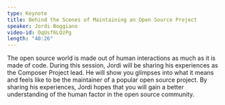 ```yaml
---
type: Keynote
title: Behind the Scenes of Maintaining an Open Source Project
speaker: Jordi Boggiano
video-id: OqUsf6LQzPg
length: "40:26"
---
```

The open source world is made out of human interactions as much as it is made of code. During this session, Jordi will be sharing his experiences as the Composer Project lead. He will show you glimpses into what it means and feels like to be the maintainer of a popular open source project. By sharing his experiences, Jordi hopes that you will gain a better understanding of the human factor in the open source community.